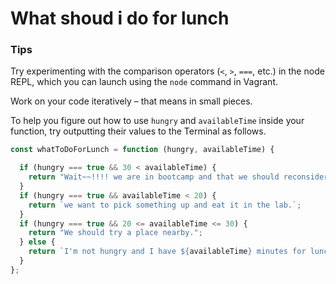 # What shoud i do for lunch

### Tips

Try experimenting with the comparison operators (`<`, `>`, `===`, etc.) in the node REPL, which you can launch using the `node` command in Vagrant.

Work on your code iteratively – that means in small pieces. 

To help you figure out how to use `hungry` and `availableTime` inside your function, try outputting their values to the Terminal as follows.

```javascript
const whatToDoForLunch = function (hungry, availableTime) {

  if (hungry === true && 30 < availableTime) {
    return "Wait~~!!!! we are in bootcamp and that we should reconsider how much time we actually have to spare.";
  }
  if (hungry === true && availableTime < 20) {
    return `we want to pick something up and eat it in the lab.`;
  }
  if (hungry === true && 20 <= availableTime <= 30) {
    return "We should try a place nearby.";
  } else {
    return `I'm not hungry and I have ${availableTime} minutes for lunch.`;
  }
};